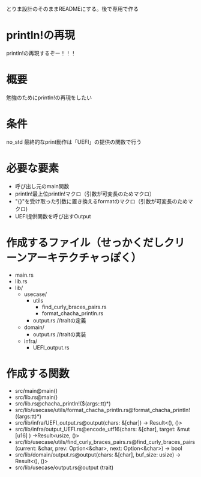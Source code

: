 とりま設計のそのままREADMEにする。後で専用で作る
# println!の再現
println!の再現するぞー！！！
# 概要
勉強のためにprintln!の再現をしたい
# 条件
no_std
最終的なprint動作は「UEFI」の提供の関数で行う
# 必要な要素
- 呼び出し元のmain関数
- println!最上位println!マクロ（引数が可変長のためマクロ）
- "{}"を受け取った引数に置き換えるformatのマクロ（引数が可変長のためマクロ)
- UEFI提供関数を呼び出すOutput
# 作成するファイル（せっかくだしクリーンアーキテクチャっぽく）
- main.rs
- lib.rs
- lib/
  - usecase/
    - utils
      - find_curly_braces_pairs.rs
      - format_chacha_println.rs
    - output.rs //traitの定義
  - domain/
    - output.rs //traitの実装
  - infra/
    - UEFI_output.rs

# 作成する関数
- src/main@main()
- src/lib.rs@main()
- src/lib.rs@chacha_println!($(args::tt)*)
- src/lib/usecase/utils/format_chacha_println.rs@format_chacha_println!($($args:tt)*)
- src/lib/infra/UEFI_output.rs@output(chars: &[char]) -> Result<(), ()>
- src/lib/infra/output_UEFI.rs@encode_utf16(chars: &[char], target: &mut [u16] ) ->Result<usize, ()>
- src/lib/usecase/utils/find_curly_braces_pairs.rs@find_curly_braces_pairs(current: &char, prev: Option<&char>, next: Option<&char>) -> bool
- src/lib/domain/output.rs@output(chars: &[char], buf_size: usize) -> Result<(), ()>
- src/lib/usecase/output.rs@output (trait)

